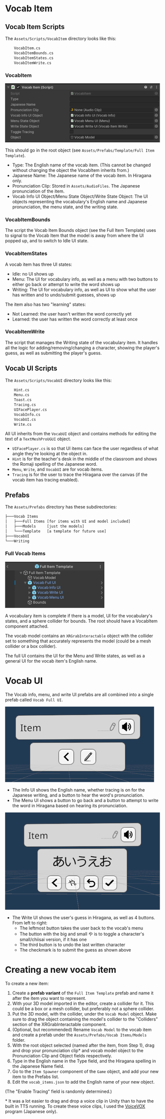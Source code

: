 # Vocab Item

## Vocab Item Scripts

The `Assets/Scripts/VocabItem` directory looks like this:

```
    VocabItem.cs
    VocabItemBounds.cs
    VocabItemStates.cs
    VocabItemWrite.cs
```

### VocabItem 

![The editor showing draggable fields of the VocabItem script.](img/vocabitemscript.png)

This should go in the root object (see `Assets/Prefabs/Template/Full Item Template`). 

- Type: The English name of the vocab item. (This cannot be changed without changing the object the VocabItem inherits from.)
- Japanese Name: The Japanese name of the vocab item. In Hiragana only.
- Pronunciation Clip: Stored in `Assets/AudioFiles`. The Japanese pronunciation of the item.
- Vocab Info UI Object/Menu State Object/Write State Object: The UI objects representing the vocabulary's English name and Japanese pronunciation, the menu state, and the writing state.

### VocabItemBounds

The script the Vocab Item Bounds object (see the Full Item Template) uses to signal to the Vocab Item that the model is away from where the UI popped up, and to switch to Idle UI state.

### VocabItemStates

A vocab item has three UI states:

- Idle: no UI shows up
- Menu: The UI for vocabulary info, as well as a menu with two buttons to either go back or attempt to write the word shows up
- Writing: The UI for vocabulary info, as well as UI to show what the user has written and to undo/submit guesses, shows up

The item also has two "learning" states:

- Not Learned: the user hasn't written the word correctly yet
- Learned: the user has written the word correctly at least once

### VocabItemWrite

The script that manages the Writing state of the vocabulary item. It handles all the logic for adding/removing/changing a character, showing the player's guess, as well as submitting the player's guess.

## Vocab UI Scripts

The `Assets/Scripts/VocabUI` directory looks like this:

```
    Hint.cs
    Menu.cs
    Toast.cs
    Tracing.cs
    UIFacePlayer.cs
    VocabInfo.cs
    VocabUI.cs
    Write.cs
```

All UI inherits from the `VocabUI` object and contains methods for editing the text of a `TextMeshProUGUI` object.

- `UIFacePlayer.cs` is so that UI items can face the user regardless of what angle they're looking at the object in.
- `Hint` is for the teacher's desk in the middle of the classroom and shows the Romaji spelling of the Japanese word.
- `Menu`, `Write`, and `VocabUI` are for vocab items.
- `Tracing` is for the user to trace the Hiragana over the canvas (if the vocab item has tracing enabled).

## Prefabs

The `Assets/Prefabs` directory has these subdirectories:

```
├───Vocab Items
│   ├───Full Items [for items with UI and model included]
│   ├───Models     [just the models]
│   └───Template   [a template for future use]
├───VocabUI
└───Writing
```

### Full Vocab Items

![The object hierarchy for a template vocabulary item.](img/itemtemplate.png)

A vocabulary item is complete if there is a model, UI for the vocabulary's states, and a sphere collider for bounds. The root should have a VocabItem component attached.

The vocab model contains an `XRGrabInteractable` object with the collider set to something that accurately represents the model (could be a mesh collider or a box collider). 

The full UI contains the UI for the Menu and Write states, as well as a general UI for the vocab item's English name.

# Vocab UI

The Vocab info, menu, and write UI prefabs are all combined into a single prefab called `Vocab Full UI`. 

![The Info and Menu UI](img/infomenu.png)

- The Info UI shows the English name, whether tracing is on for the Japanese writing, and a button to hear the word's pronunciation.
- The Menu UI shows a button to go back and a button to attempt to write the word in Hiragana based on hearing its pronunciation.

![The Info and Write UI](img/infowrite.png)

- The Write UI shows the user's guess in Hiragana, as well as 4 buttons. From left to right:
    - The leftmost button takes the user back to the vocab's menu
    - The button with the big and small や is to toggle a character's small/chiisai version, if it has one
    - The third button is to undo the last written character
    - The checkmark is to submit the guess as shown above

# Creating a new vocab item

To create a new item:

1. Create a **prefab variant** of the `Full Item Template` prefab and name it after the item you want to represent.
2. With your 3D model imported in the editor, create a collider for it. This could be a box or a mesh collider, but preferably not a sphere collider.
3. Put the 3D model, with the collider, under the `Vocab Model` object. Make sure to drag the object containing the model's collider to the "Colliders" section of the XRGrabInteractable component.
4. (Optional, but recommended) Rename `Vocab Model` to the vocab item and create a prefab under the `Assets/Prefabs/Vocab Items/Models` folder.
5. With the root object selected (named after the item, from Step 1), drag and drop your pronunciation clip\* and vocab model object to the Pronunciation Clip and Object fields respectively.
6. Type in the English name in the Type field, and the Hiragana spelling in the Japanese Name field.
7. Go to the `Item Spawner` component of the `Game` object, and add your new item to the Prefabs list.
8. Edit the `vocab_items.json` to add the English name of your new object.

(The "Enable Tracing" field is randomly determined.)


\* It was a lot easier to drag and drop a voice clip in Unity than to have the built in TTS running. To create these voice clips, I used the [VoiceVOX](https://voicevox.hiroshiba.jp) program (Japanese only).